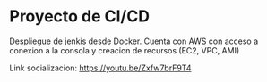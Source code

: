 # Proyecto de CI/CD
Despliegue de jenkis desde Docker.
Cuenta con AWS con acceso a conexion a la consola y creacion de recursos (EC2, VPC, AMI)

Link socializacion:
https://youtu.be/Zxfw7brF9T4
